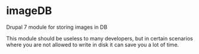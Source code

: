 # imageDB
Drupal 7 module for storing images in DB

This module should be useless to many developers, but in certain scenarios where you are not allowed to write in disk it can save you a lot of time.
